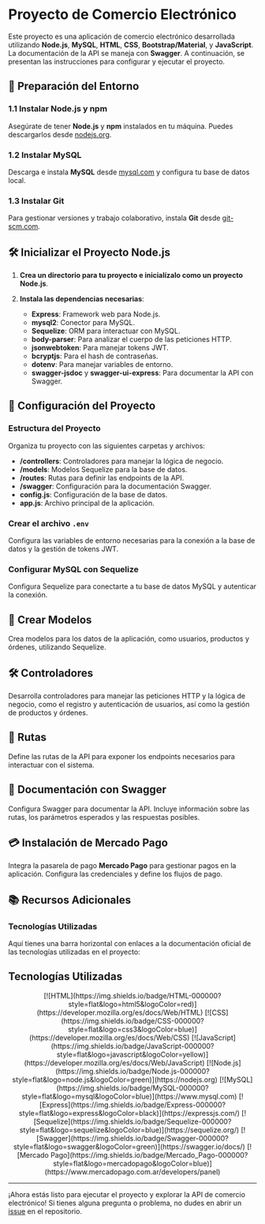 # Proyecto de Comercio Electrónico

Este proyecto es una aplicación de comercio electrónico desarrollada utilizando **Node.js**, **MySQL**, **HTML**, **CSS**, **Bootstrap/Material**, y **JavaScript**. La documentación de la API se maneja con **Swagger**. A continuación, se presentan las instrucciones para configurar y ejecutar el proyecto.

## 🚀 Preparación del Entorno

### 1.1 Instalar Node.js y npm

Asegúrate de tener **Node.js** y **npm** instalados en tu máquina. Puedes descargarlos desde [nodejs.org](https://nodejs.org).

### 1.2 Instalar MySQL

Descarga e instala **MySQL** desde [mysql.com](https://www.mysql.com) y configura tu base de datos local.

### 1.3 Instalar Git

Para gestionar versiones y trabajo colaborativo, instala **Git** desde [git-scm.com](https://git-scm.com).

## 🛠 Inicializar el Proyecto Node.js

1. **Crea un directorio para tu proyecto e inicialízalo como un proyecto Node.js**.

2. **Instala las dependencias necesarias**:

    - **Express**: Framework web para Node.js.
    - **mysql2**: Conector para MySQL.
    - **Sequelize**: ORM para interactuar con MySQL.
    - **body-parser**: Para analizar el cuerpo de las peticiones HTTP.
    - **jsonwebtoken**: Para manejar tokens JWT.
    - **bcryptjs**: Para el hash de contraseñas.
    - **dotenv**: Para manejar variables de entorno.
    - **swagger-jsdoc** y **swagger-ui-express**: Para documentar la API con Swagger.

## 📁 Configuración del Proyecto

### Estructura del Proyecto

Organiza tu proyecto con las siguientes carpetas y archivos:

- **/controllers**: Controladores para manejar la lógica de negocio.
- **/models**: Modelos Sequelize para la base de datos.
- **/routes**: Rutas para definir las endpoints de la API.
- **/swagger**: Configuración para la documentación Swagger.
- **config.js**: Configuración de la base de datos.
- **app.js**: Archivo principal de la aplicación.

### Crear el archivo `.env`

Configura las variables de entorno necesarias para la conexión a la base de datos y la gestión de tokens JWT.

### Configurar MySQL con Sequelize

Configura Sequelize para conectarte a tu base de datos MySQL y autenticar la conexión.

## 🔨 Crear Modelos

Crea modelos para los datos de la aplicación, como usuarios, productos y órdenes, utilizando Sequelize.

## 🛠 Controladores

Desarrolla controladores para manejar las peticiones HTTP y la lógica de negocio, como el registro y autenticación de usuarios, así como la gestión de productos y órdenes.

## 🔗 Rutas

Define las rutas de la API para exponer los endpoints necesarios para interactuar con el sistema.

## 📜 Documentación con Swagger

Configura Swagger para documentar la API. Incluye información sobre las rutas, los parámetros esperados y las respuestas posibles.

## 💳 Instalación de Mercado Pago

Integra la pasarela de pago **Mercado Pago** para gestionar pagos en la aplicación. Configura las credenciales y define los flujos de pago.

## 📚 Recursos Adicionales

### Tecnologías Utilizadas

Aquí tienes una barra horizontal con enlaces a la documentación oficial de las tecnologías utilizadas en el proyecto:

## Tecnologías Utilizadas

<div align="center">
  [![HTML](https://img.shields.io/badge/HTML-000000?style=flat&logo=html5&logoColor=red)](https://developer.mozilla.org/es/docs/Web/HTML)
  [![CSS](https://img.shields.io/badge/CSS-000000?style=flat&logo=css3&logoColor=blue)](https://developer.mozilla.org/es/docs/Web/CSS)
  [![JavaScript](https://img.shields.io/badge/JavaScript-000000?style=flat&logo=javascript&logoColor=yellow)](https://developer.mozilla.org/es/docs/Web/JavaScript)
  [![Node.js](https://img.shields.io/badge/Node.js-000000?style=flat&logo=node.js&logoColor=green)](https://nodejs.org)
  [![MySQL](https://img.shields.io/badge/MySQL-000000?style=flat&logo=mysql&logoColor=blue)](https://www.mysql.com)
  [![Express](https://img.shields.io/badge/Express-000000?style=flat&logo=express&logoColor=black)](https://expressjs.com/)
  [![Sequelize](https://img.shields.io/badge/Sequelize-000000?style=flat&logo=sequelize&logoColor=blue)](https://sequelize.org/)
  [![Swagger](https://img.shields.io/badge/Swagger-000000?style=flat&logo=swagger&logoColor=green)](https://swagger.io/docs/)
  [![Mercado Pago](https://img.shields.io/badge/Mercado_Pago-000000?style=flat&logo=mercadopago&logoColor=blue)](https://www.mercadopago.com.ar/developers/panel)
</div>



---

¡Ahora estás listo para ejecutar el proyecto y explorar la API de comercio electrónico! Si tienes alguna pregunta o problema, no dudes en abrir un [issue](https://github.com/tu-repositorio/issues) en el repositorio.

